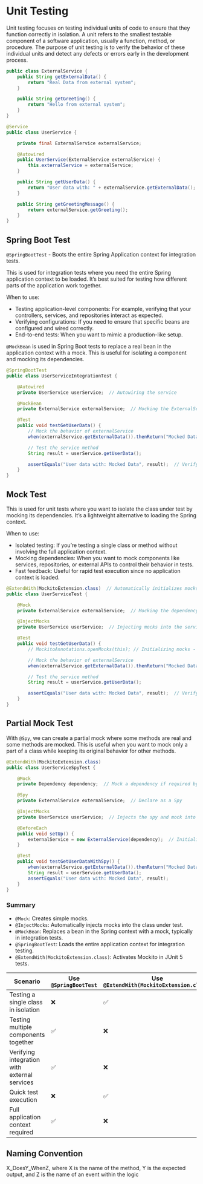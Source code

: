 # Unit Testing
Unit testing focuses on testing individual units of code to ensure that they function correctly in isolation. A unit refers to the smallest testable component of a software application, usually a function, method, or procedure. The purpose of unit testing is to verify the behavior of these individual units and detect any defects or errors early in the development process.

```java
public class ExternalService {
    public String getExternalData() {
        return "Real Data from external system";
    }

    public String getGreeting() {
        return "Hello from external system";
    }
}
```

```java
@Service
public class UserService {

    private final ExternalService externalService;

    @Autowired
    public UserService(ExternalService externalService) {
        this.externalService = externalService;
    }

    public String getUserData() {
        return "User data with: " + externalService.getExternalData();
    }

    public String getGreetingMessage() {
        return externalService.getGreeting();
    }
}
```

## Spring Boot Test
``@SpringBootTest`` - Boots the entire Spring Application context for integration tests.  

This is used for integration tests where you need the entire Spring application context to be loaded. It’s best suited for testing how different parts of the application work together.

When to use:  
- Testing application-level components: For example, verifying that your controllers, services, and repositories interact as expected.
- Verifying configurations: If you need to ensure that specific beans are configured and wired correctly.
- End-to-end tests: When you want to mimic a production-like setup.  

``@MockBean`` is used in Spring Boot tests to replace a real bean in the application context with a mock. This is useful for isolating a component and mocking its dependencies.  

```java
@SpringBootTest
public class UserServiceIntegrationTest {

    @Autowired
    private UserService userService;  // Autowiring the service

    @MockBean
    private ExternalService externalService;  // Mocking the ExternalService bean

    @Test
    public void testGetUserData() {
        // Mock the behavior of externalService
        when(externalService.getExternalData()).thenReturn("Mocked Data");

        // Test the service method
        String result = userService.getUserData();

        assertEquals("User data with: Mocked Data", result);  // Verifying mocked behavior
    }
}
```

## Mock Test
This is used for unit tests where you want to isolate the class under test by mocking its dependencies. It’s a lightweight alternative to loading the Spring context.

When to use:
- Isolated testing: If you’re testing a single class or method without involving the full application context.
- Mocking dependencies: When you want to mock components like services, repositories, or external APIs to control their behavior in tests.
- Fast feedback: Useful for rapid test execution since no application context is loaded.

```java
@ExtendWith(MockitoExtension.class)  // Automatically initializes mocks
public class UserServiceTest {

    @Mock
    private ExternalService externalService;  // Mocking the dependency

    @InjectMocks
    private UserService userService;  // Injecting mocks into the service

    @Test
    public void testGetUserData() {
        // MockitoAnnotations.openMocks(this); // Initializing mocks - @ExtendWith(MockitoExtension.class) can be used

        // Mock the behavior of externalService
        when(externalService.getExternalData()).thenReturn("Mocked Data");

        // Test the service method
        String result = userService.getUserData();

        assertEquals("User data with: Mocked Data", result);  // Verifying mocked behavior
    }
}
```

## Partial Mock Test
With ``@Spy``, we can create a partial mock where some methods are real and some methods are mocked. This is useful when you want to mock only a part of a class while keeping its original behavior for other methods.

```java
@ExtendWith(MockitoExtension.class)
public class UserServiceSpyTest {

    @Mock
    private Dependency dependency;  // Mock a dependency if required by ExternalService

    @Spy
    private ExternalService externalService;  // Declare as a Spy

    @InjectMocks
    private UserService userService;  // Injects the spy and mock into UserService

    @BeforeEach
    public void setUp() {
        externalService = new ExternalService(dependency);  // Initialize with mock dependency
    }

    @Test
    public void testGetUserDataWithSpy() {
        when(externalService.getExternalData()).thenReturn("Mocked Data");
        String result = userService.getUserData();
        assertEquals("User data with: Mocked Data", result);
    }
}
```

### Summary
- ``@Mock``: Creates simple mocks.  
- ``@InjectMocks``: Automatically injects mocks into the class under test.
- ```@MockBean```: Replaces a bean in the Spring context with a mock, typically in integration tests.
- ```@SpringBootTest```: Loads the entire application context for integration testing.
- ```@ExtendWith(MockitoExtension.class)```: Activates Mockito in JUnit 5 tests.

| **Scenario**                                 | **Use `@SpringBootTest`** | **Use `@ExtendWith(MockitoExtension.class)`** |
|----------------------------------------------|---------------------------|-----------------------------------------------|
| Testing a single class in isolation          | ❌                         | ✅                                             |
| Testing multiple components together         | ✅                         | ❌                                             |
| Verifying integration with external services | ✅                         | ❌                                             |
| Quick test execution                         | ❌                         | ✅                                             |
| Full application context required            | ✅                         | ❌                                             |

## Naming Convention
X_DoesY_WhenZ, where X is the name of the method, Y is the expected output, and Z is the name of an event within the logic
